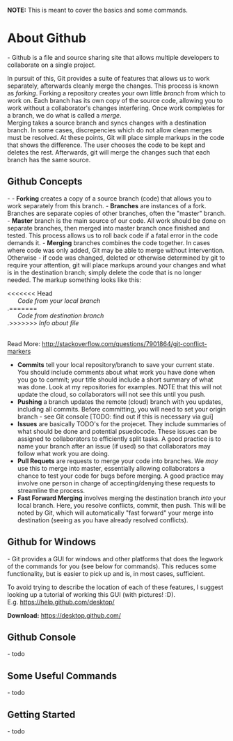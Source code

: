 <b>NOTE:</b> This is meant to cover the basics and some commands.

<h1>About Github</h1>
-
Github is a file and source sharing site that allows multiple developers to collaborate on a single project.

In pursuit of this, Git provides a suite of features that allows us to work separately, afterwards cleanly merge the changes.  This process is known as <i>forking</i>.  Forking a repository creates your own little <i>branch</i> from which to work on.  Each branch has its own copy of the source code, allowing you to work without a collaborator's changes interfering.  Once work completes for a branch, we do what is called a <i>merge</i>.  
Merging takes a source branch and syncs changes with a destination branch.  In some cases, discrepencies which do not allow clean merges must be resolved. At these points, Git will place simple markups in the code that shows the difference.  The user chooses the code to be kept and deletes the rest.  Afterwards, git will merge the changes such that each branch has the same source.

<h2>Github Concepts</h2>
-
- <b>Forking</b> creates a copy of a source branch (code) that allows you to work separately from this branch.
- <b>Branches</b> are instances of a fork. Branches are separate copies of other branches, often the "master" branch.
- <b>Master</b> branch is the main source of our code.  All work should be done on separate branches, then merged into master branch once finished and tested. This process allows us to roll back code if a fatal error in the code demands it.
- <b>Merging</b> branches combines the code together.  In cases where code was only added, Git may be able to merge without intervention.  Otherwise - if code was changed, deleted or otherwise determined by git to require your attention, git will place markups around your changes and what is in the destination branch; simply delete the code that is no longer needed.  The markup something looks like this:

<<<<<<< Head </br>
&nbsp;&nbsp;&nbsp;&nbsp;&nbsp;&nbsp;<i>Code from your local branch</i> 
</br>.=======</br>
&nbsp;&nbsp;&nbsp;&nbsp;&nbsp;&nbsp;<i>Code from destination branch</i> 
</br>.>>>>>>> <i>Info about file</i> </br></br>

Read More: http://stackoverflow.com/questions/7901864/git-conflict-markers

- <b>Commits</b> tell your local repository/branch to save your current state.  You should include comments about what work you have done when you go to commit; your title should include a short summary of what was done.  Look at my repositories for examples. NOTE that this will not update the cloud, so collaborators will not see this until you push.
- <b>Pushing</b> a branch updates the remote (cloud) branch with you updates, including all commits. Before committing, you will need to set your origin branch - see Git console [TODO: find out if this is necessary via gui]
- <b>Issues</b> are basically TODO's for the projecet.  They include summaries of what should be done and potential psuedocode.  These issues can be assigned to collaborators to efficiently split tasks.  A good practice is to name your branch after an issue (if used) so that collaborators may follow what work you are doing.
- <b>Pull Requets</b> are requests to merge your code into branches.  We <i>may</i> use this to merge into master, essentially allowing collaborators a chance to test your code for bugs before merging. A good practice may involve one person in charge of accepting/denying these requests to streamline the process.
- <b>Fast Forward Merging</b> involves merging the destination branch <i>into</i> your local branch.  Here, you resolve conflicts, commit, then push.  This will be noted by Git, which will automatically "fast forward" your merge into destination (seeing as you have already resolved conflicts).

<h2>Github for Windows</h2>
-
Git provides a GUI for windows and other platforms that does the legwork of the commands for you (see below for commands).  This reduces some functionality, but is easier to pick up and is, in most cases, sufficient.

To avoid trying to describe the location of each of these features, I suggest looking up a tutorial of working this GUI (with pictures! :D).
</br>E.g. https://help.github.com/desktop/

<b>Download:</b> https://desktop.github.com/

<h2>Github Console</h2>
-
todo

<h2>Some Useful Commands</h2>
-
todo

<h2>Getting Started</h2>
-
todo
